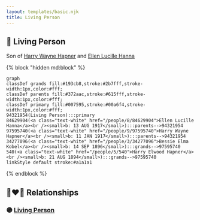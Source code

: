 ```yaml
---
layout: templates/basic.njk
title: Living Person
---
```

## 🔵 Living Person

Son of [Harry Wayne Hapner](/people/9/97595740) and [Ellen Lucille Hanna](/people/8/84629904)

{% block "hidden md:block" %}
```mermaid
graph
classDef grands fill:#193cb8,stroke:#2b7fff,stroke-width:1px,color:#fff;
classDef parents fill:#372aac,stroke:#615fff,stroke-width:1px,color:#fff;
classDef primary fill:#007595,stroke:#00a6f4,stroke-width:1px,color:#fff;
94321954(Living Person):::primary
84629904(<a class="text-white" href="/people/8/84629904">Ellen Lucille Hanna</a><br /><small>b: 13 AUG 1917</small>):::parents-->94321954
97595740(<a class="text-white" href="/people/9/97595740">Harry Wayne Hapner</a><br /><small>b: 11 JAN 1917</small>):::parents-->94321954
34277096(<a class="text-white" href="/people/3/34277096">Bessie Elma Kobel</a><br /><small>b: 14 SEP 1896</small>):::grands-->97595740
540(<a class="text-white" href="/people/5/540">Harry Elwood Hapner</a><br /><small>b: 21 AUG 1894</small>):::grands-->97595740
linkStyle default stroke:#a1a1a1
```
{% endblock %}

## 👩‍❤️‍👨 Relationships

### 🟣 [Living Person](/people/4/43227408)
